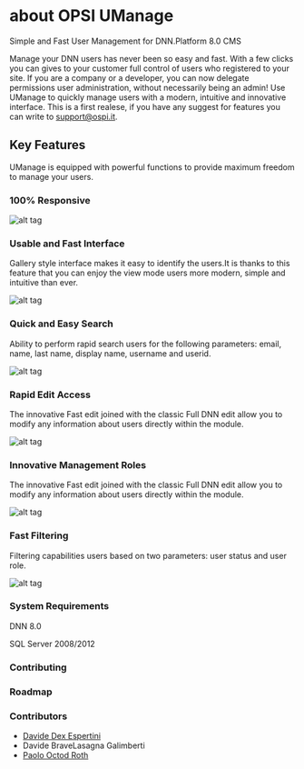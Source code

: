 about OPSI UManage
============

Simple and Fast User Management for DNN.Platform 8.0 CMS

Manage your DNN users has never been so easy and fast. With a few clicks you can gives to your customer full control of users who registered to your site. If you are a company or a developer, you can now delegate permissions user administration, without necessarily being an admin! 
Use UManage to quickly manage users with a modern, intuitive and innovative interface.
This is a first realese, if you have any suggest for features you can write to support@ospi.it. 

## Key Features
UManage is equipped with powerful functions to provide maximum freedom to manage your users.

### 100% Responsive
![alt tag](http://umanage.opsi.it/portals/5/Images/uManage/UManage-HeadingTwo.jpg)

### Usable and Fast Interface
Gallery style interface makes it easy to identify the users.It is thanks to this feature that you can enjoy the view mode users more modern, simple and intuitive than ever.

![alt tag](http://umanage.opsi.it/portals/5/Images/uManage/um_nicegfx.png)

### Quick and Easy Search
Ability to perform rapid search users for the following parameters: email, name, last name, display name, username and userid.

![alt tag](http://umanage.opsi.it/portals/5/Images/uManage/um_search.png)

### Rapid Edit Access
The innovative Fast edit joined with the classic Full DNN edit allow you to modify any information about users directly within the module. 

![alt tag](http://umanage.opsi.it/portals/5/Images/uManage/um_rapidaction.png)

### Innovative Management Roles
The innovative Fast edit joined with the classic Full DNN edit allow you to modify any information about users directly within the module. 

![alt tag](http://umanage.opsi.it/portals/5/Images/uManage/um_rapidrole.png)

### Fast Filtering
Filtering capabilities users based on two parameters: user status and user role.

![alt tag](http://umanage.opsi.it/portals/5/Images/uManage/um_filter.png)

### System Requirements

DNN 8.0

SQL Server 2008/2012


### Contributing

### Roadmap

### Contributors

- [Davide Dex Espertini](https://github.com/iamdex/)
- Davide BraveLasagna Galimberti
- [Paolo Octod Roth](https://github.com/OctoD/)